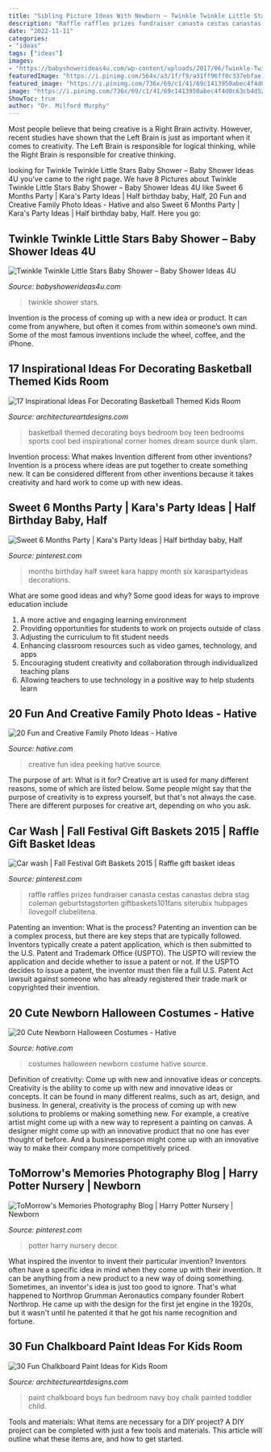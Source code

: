 ```yaml
---
title: "Sibling Picture Ideas With Newborn ~ Twinkle Twinkle Little Stars Baby Shower – Baby Shower Ideas 4u"
description: "Raffle raffles prizes fundraiser canasta cestas canastas debra stag coleman geburtstagstorten giftbaskets101fans siterubix hubpages ilovegolf clubelitena"
date: "2022-11-11"
categories:
- "ideas"
tags: ["ideas"]
images:
- "https://babyshowerideas4u.com/wp-content/uploads/2017/06/Twinkle-Twinkle-Little-Stars-Shower-Flowers-600x800.jpg"
featuredImage: "https://i.pinimg.com/564x/a3/1f/f9/a31ff96ff8c337ebfae146e737916f2a--diy-raffle-prizes-stag-and-doe-prizes-raffle-baskets.jpg"
featured_image: "https://i.pinimg.com/736x/69/c1/41/69c1413950abec4f4d0c63cb4d52a26d.jpg"
image: "https://i.pinimg.com/736x/69/c1/41/69c1413950abec4f4d0c63cb4d52a26d.jpg"
ShowToc: true
author: "Dr. Milford Murphy"
---
```



Most people believe that being creative is a Right Brain activity. However, recent studies have shown that the Left Brain is just as important when it comes to creativity. The Left Brain is responsible for logical thinking, while the Right Brain is responsible for creative thinking.

	

		
looking for Twinkle Twinkle Little Stars Baby Shower – Baby Shower Ideas 4U you've came to the right page. We have 8 Pictures about Twinkle Twinkle Little Stars Baby Shower – Baby Shower Ideas 4U like Sweet 6 Months Party | Kara&#039;s Party Ideas | Half birthday baby, Half, 20 Fun and Creative Family Photo Ideas - Hative and also Sweet 6 Months Party | Kara&#039;s Party Ideas | Half birthday baby, Half. Here you go:
		
    
## Twinkle Twinkle Little Stars Baby Shower – Baby Shower Ideas 4U

<img loading=lazy src="https://babyshowerideas4u.com/wp-content/uploads/2017/06/Twinkle-Twinkle-Little-Stars-Shower-Flowers-600x800.jpg" onerror="this.onerror=null;this.src='https://tse1.mm.bing.net/th?id=OIP._VUxXMMtH0iQ0dyJvH48vAHaJ4&amp;pid=15.1';" alt="Twinkle Twinkle Little Stars Baby Shower – Baby Shower Ideas 4U">

_Source: babyshowerideas4u.com_

>twinkle shower stars. 

	

Invention is the process of coming up with a new idea or product. It can come from anywhere, but often it comes from within someone’s own mind. Some of the most famous inventions include the wheel, coffee, and the iPhone.

    
## 17 Inspirational Ideas For Decorating Basketball Themed Kids Room

<img loading=lazy src="http://www.architectureartdesigns.com/wp-content/uploads/2016/11/3-33.jpg" onerror="this.onerror=null;this.src='https://tse2.mm.bing.net/th?id=OIP.MdekfxRsNaRT17wKOxAiqwHaE7&amp;pid=15.1';" alt="17 Inspirational Ideas For Decorating Basketball Themed Kids Room">

_Source: architectureartdesigns.com_

>basketball themed decorating boys bedroom boy teen bedrooms sports cool bed inspirational corner homes dream source dunk slam. 

	

Invention process: What makes Invention different from other inventions?
Invention is a process where ideas are put together to create something new. It can be considered different from other inventions because it takes creativity and hard work to come up with new ideas.

    
## Sweet 6 Months Party | Kara&#039;s Party Ideas | Half Birthday Baby, Half

<img loading=lazy src="https://i.pinimg.com/736x/69/c1/41/69c1413950abec4f4d0c63cb4d52a26d.jpg" onerror="this.onerror=null;this.src='https://tse2.mm.bing.net/th?id=OIP.LyUyI9RbERwiRgps2As9MwHaLP&amp;pid=15.1';" alt="Sweet 6 Months Party | Kara&#039;s Party Ideas | Half birthday baby, Half">

_Source: pinterest.com_

>months birthday half sweet kara happy month six karaspartyideas decorations. 

	

What are some good ideas and why?
Some good ideas for ways to improve education include 
1. A more active and engaging learning environment 
2. Providing opportunities for students to work on projects outside of class 
3. Adjusting the curriculum to fit student needs 
4. Enhancing classroom resources such as video games, technology, and apps 
5. Encouraging student creativity and collaboration through individualized teaching plans 
6. Allowing teachers to use technology in a positive way to help students learn 

    
## 20 Fun And Creative Family Photo Ideas - Hative

<img loading=lazy src="https://hative.com/wp-content/uploads/2014/11/family-photo-ideas/4-fun-creative-family-photo-ideas.jpg" onerror="this.onerror=null;this.src='https://tse2.mm.bing.net/th?id=OIP.ELmfN7owzDG_kbcfIcMANwHaKW&amp;pid=15.1';" alt="20 Fun and Creative Family Photo Ideas - Hative">

_Source: hative.com_

>creative fun idea peeking hative source. 

	

The purpose of art: What is it for?
Creative art is used for many different reasons, some of which are listed below. Some people might say that the purpose of creativity is to express yourself, but that's not always the case. There are different purposes for creative art, depending on who you ask.

    
## Car Wash | Fall Festival Gift Baskets 2015 | Raffle Gift Basket Ideas

<img loading=lazy src="https://i.pinimg.com/564x/a3/1f/f9/a31ff96ff8c337ebfae146e737916f2a--diy-raffle-prizes-stag-and-doe-prizes-raffle-baskets.jpg" onerror="this.onerror=null;this.src='https://tse2.mm.bing.net/th?id=OIP.adekhcx-edEk5HDbbdV8aAHaJ6&amp;pid=15.1';" alt="Car wash | Fall Festival Gift Baskets 2015 | Raffle gift basket ideas">

_Source: pinterest.com_

>raffle raffles prizes fundraiser canasta cestas canastas debra stag coleman geburtstagstorten giftbaskets101fans siterubix hubpages ilovegolf clubelitena. 

	

Patenting an invention: What is the process?
Patenting an invention can be a complex process, but there are key steps that are typically followed. Inventors typically create a patent application, which is then submitted to the U.S. Patent and Trademark Office (USPTO). The USPTO will review the application and decide whether to issue a patent or not. If the USPTO decides to issue a patent, the inventor must then file a full U.S. Patent Act lawsuit against someone who has already registered their trade mark or copyrighted their invention.

    
## 20 Cute Newborn Halloween Costumes - Hative

<img loading=lazy src="https://hative.com/wp-content/uploads/2014/10/newborn-halloween-costumes/14-newborn-halloween-costume-ideas.jpg" onerror="this.onerror=null;this.src='https://tse3.mm.bing.net/th?id=OIP.Xym6fo8dOAf44-xF5ImMtQHaKX&amp;pid=15.1';" alt="20 Cute Newborn Halloween Costumes - Hative">

_Source: hative.com_

>costumes halloween newborn costume hative source. 

	

Definition of creativity: Come up with new and innovative ideas or concepts.
Creativity is the ability to come up with new and innovative ideas or concepts. It can be found in many different realms, such as art, design, and business. In general, creativity is the process of coming up with new solutions to problems or making something new. For example, a creative artist might come up with a new way to represent a painting on canvas. A designer might come up with an innovative product that no one has ever thought of before. And a businessperson might come up with an innovative way to make their company more competitively priced.

    
## ToMorrow&#039;s Memories Photography Blog | Harry Potter Nursery | Newborn

<img loading=lazy src="https://i.pinimg.com/736x/a2/c0/e3/a2c0e3a4abbc081ec45f8f6dd183a643--harry-potter-nursery-baby-harry-potter-kids-room.jpg" onerror="this.onerror=null;this.src='https://tse3.mm.bing.net/th?id=OIP.pLwQHaX6RFJ57KCftrZ5ggHaLH&amp;pid=15.1';" alt="ToMorrow&#039;s Memories Photography Blog | Harry Potter Nursery | Newborn">

_Source: pinterest.com_

>potter harry nursery decor. 

	

What inspired the inventor to invent their particular invention?
Inventors often have a specific idea in mind when they come up with their invention. It can be anything from a new product to a new way of doing something. Sometimes, an inventor's idea is just too good to ignore. That's what happened to Northrop Grumman Aeronautics company founder Robert Northrop. He came up with the design for the first jet engine in the 1920s, but it wasn't until he patented it that he got his name recognition and fortune.

    
## 30 Fun Chalkboard Paint Ideas For Kids Room

<img loading=lazy src="http://www.architectureartdesigns.com/wp-content/uploads/2014/01/2011.jpg" onerror="this.onerror=null;this.src='https://tse1.mm.bing.net/th?id=OIP.5DwP7Lk-H55u4t7aMfVk_wHaLT&amp;pid=15.1';" alt="30 Fun Chalkboard Paint Ideas for Kids Room">

_Source: architectureartdesigns.com_

>paint chalkboard boys fun bedroom navy boy chalk painted toddler child. 

	

Tools and materials: What items are necessary for a DIY project?
A DIY project can be completed with just a few tools and materials. This article will outline what these items are, and how to get started.

